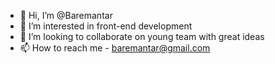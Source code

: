 - 👋 Hi, I’m @Baremantar
- 👀 I’m interested in front-end development
- 💞️ I’m looking to collaborate on young team with great ideas
- 📫 How to reach me - baremantar@gmail.com

<!---
Baremantar/Baremantar is a ✨ special ✨ repository because its `README.md` (this file) appears on your GitHub profile.
You can click the Preview link to take a look at your changes.
--->
